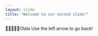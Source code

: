 ```yaml
---
layout: slide
title: "Welcome to our second slide!"
---
```

🎈🎃🎊🎊🎊Olala
Use the left arrow to go back!
